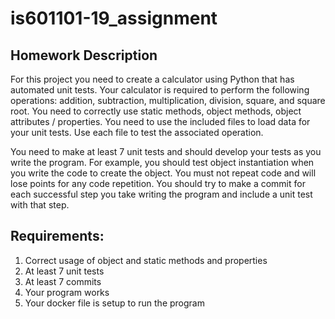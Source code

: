 # is601101-19_assignment

## Homework Description

For this project you need to create a calculator using Python that has automated unit tests.  Your calculator is required to perform the following operations: addition, subtraction, multiplication, division, square, and square root.  You need to correctly use static methods, object methods, object attributes / properties.   You need to use the included files to load data for your unit tests.  Use each file to test the associated operation.   

You need to make at least 7 unit tests and should develop your tests as you write the program.  For example, you should test object instantiation when you write the code to create the object.  You must not repeat code and will lose points for any code repetition.   You should try to make a commit for each successful step you take writing the program and include a unit test with that step.

## Requirements:

1. Correct usage of object and static methods and properties
1. At least 7 unit tests
1. At least 7 commits
1. Your program works
1. Your docker file is setup to run the program 


